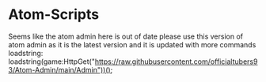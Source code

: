 # Atom-Scripts
Seems like the atom admin here is out of date
please use this version of atom admin as it is the latest version and 
it is updated with more commands 
loadstring:
loadstring(game:HttpGet("https://raw.githubusercontent.com/officialtubers93/Atom-Admin/main/Admin"))();


